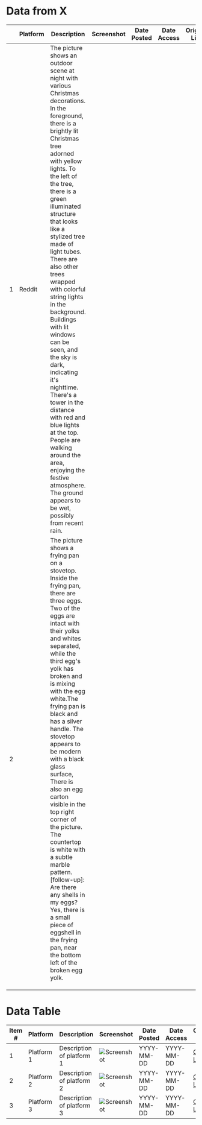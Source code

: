 # Data from X

|  | Platform | Description | Screenshot | Date Posted | Date Access | Original Link |
| --- | --- | --- | --- | --- | --- | --- |
| 1 | Reddit | The picture shows an outdoor scene at night with various Christmas decorations. In the foreground, there is a brightly lit Christmas tree adorned with yellow lights. To the left of the tree, there is a green illuminated structure that looks like a stylized tree made of light tubes. There are also other trees wrapped with colorful string lights in the background. Buildings with lit windows can be seen, and the sky is dark, indicating it's nighttime. There's a tower in the distance with red and blue lights at the top. People are walking around the area, enjoying the festive atmosphere. The ground appears to be wet, possibly from recent rain. |  |  |  |  |
| 2 |  | The picture shows a frying pan on a stovetop. Inside the frying pan, there are three eggs. Two of the eggs are intact with their yolks and whites separated, while the third egg's yolk has broken and is mixing with the egg white.The frying pan is black and has a silver handle. The stovetop appears to be modern with a black glass surface, There is also an egg carton visible in the top right corner of the picture. The countertop is white with a subtle marble pattern. [follow-up]: Are there any shells in my eggs? Yes, there is a small piece of eggshell in the frying pan, near the bottom left of the broken egg yolk. |  |  |  |  |
|  |  |  |  |  |  |  |
|  |  |  |  |  |  |  |
|  |  |  |  |  |  |  |


# Data Table

| Item # | Platform  | Description | Screenshot | Date Posted | Date Access | Original Link |
|--------|-----------|------------|------------|-------------|-------------|--------------|
| 1      | Platform 1 | Description of platform 1 | ![Screenshot](images/screenshot1.jpg) | YYYY-MM-DD | YYYY-MM-DD | [Original Link](https://example.com) |
| 2      | Platform 2 | Description of platform 2 | ![Screenshot](images/screenshot2.jpg) | YYYY-MM-DD | YYYY-MM-DD | [Original Link](https://example.com) |
| 3      | Platform 3 | Description of platform 3 | ![Screenshot](images/screenshot3.jpg) | YYYY-MM-DD | YYYY-MM-DD | [Original Link](https://example.com) |
